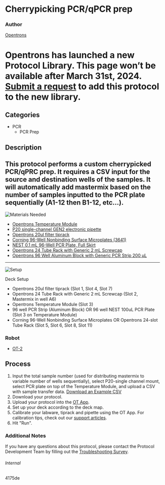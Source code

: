 # Cherrypicking PCR/qPCR prep

### Author
[Opentrons](https://opentrons.com/)


# Opentrons has launched a new Protocol Library. This page won’t be available after March 31st, 2024. [Submit a request](https://docs.google.com/forms/d/e/1FAIpQLSdYYp9QCKow4nn0KlCVsMS3HX0eJ0N9O7-erajKvcpT0lWbSg/viewform) to add this protocol to the new library.

## Categories
* PCR
	* PCR Prep


## Description
This protocol performs a custom cherrypicked PCR/qPRC prep. It requires a CSV input for the source and destination wells of the samples. It will automatically add mastermix based on the number of samples inputted to the PCR plate sequentially (A1-12 then B1-12, etc...).
---

![Materials Needed](https://s3.amazonaws.com/opentrons-protocol-library-website/custom-README-images/001-General+Headings/materials.png)

* [Opentrons Temperature Module](https://shop.opentrons.com/collections/hardware-modules/products/tempdeck)
* [P20 single-channel GEN2 electronic pipette](https://shop.opentrons.com/collections/ot-2-pipettes/products/single-channel-electronic-pipette)
* [Opentrons 20ul filter tiprack](https://shop.opentrons.com/collections/opentrons-tips/products/opentrons-10ul-filter-tip)
* [Corning 96-Well Nonbinding Surface Microplates (3641)](https://www.fishersci.com/shop/products/corning-96-well-nonbinding-surface-nbs-microplates-flat-wells-clear/07200777)
* [NEST 0.1 mL 96-Well PCR Plate, Full Skirt](https://shop.opentrons.com/products/nest-0-1-ml-96-well-pcr-plate-full-skirt)
* [Opentrons 24 Tube Rack with Generic 2 mL Screwcap](https://shop.opentrons.com/products/tube-rack-set-1?_ga=2.48408495.884537678.1605539831-1181961818.1604785212)
* [Opentrons 96 Well Aluminum Block with Generic PCR Strip 200 µL](https://shop.opentrons.com/collections/hardware-modules/products/aluminum-block-set?_ga=2.124502019.884537678.1605539831-1181961818.1604785212)

---
![Setup](https://s3.amazonaws.com/opentrons-protocol-library-website/custom-README-images/001-General+Headings/Setup.png)

Deck Setup
* Opentrons 20ul filter tiprack (Slot 1, Slot 4, Slot 7)
* Opentrons 24 Tube Rack with Generic 2 mL Screwcap (Slot 2, Mastermix in well A6)
* Opentrons Temperature Module (Slot 3)
* 96 well PCR Strip (Aluminum Block) OR 96 well NEST 100uL PCR Plate (Slot 3 on Temperature Module)
* Corning 96-Well Nonbinding Surface Microplates OR Opentrons 24-slot Tube Rack (Slot 5, Slot 6, Slot 8, Slot 11)

### Robot
* [OT-2](https://opentrons.com/ot-2)

## Process
1. Input the total sample number (used for distributing mastermix to variable number of wells sequentially), select P20-single channel mount, select PCR plate on top of the Temperature Module, and upload a CSV with sample transfer data. [Download an Example CSV](https://opentrons-protocol-library-website.s3.amazonaws.com/custom-README-images/4175de/pcr_data.csv)
2. Download your protocol.
3. Upload your protocol into the [OT App](https://opentrons.com/ot-app).
4. Set up your deck according to the deck map.
5. Calibrate your labware, tiprack and pipette using the OT App. For calibration tips, check out our [support articles](https://support.opentrons.com/en/collections/1559720-guide-for-getting-started-with-the-ot-2).
6. Hit "Run".

### Additional Notes
If you have any questions about this protocol, please contact the Protocol Development Team by filling out the [Troubleshooting Survey](https://protocol-troubleshooting.paperform.co/).

###### Internal
4175de
